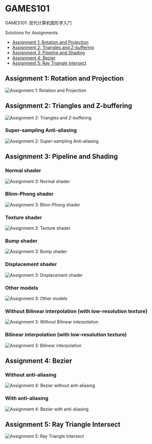 # GAMES101

GAMES101: 现代计算机图形学入门

Solutions for Assignments

- [Assignment 1: Rotation and Projection](/Assignment1)
- [Assignment 2: Triangles and Z-buffering](/Assignment2)
- [Assignment 3: Pipeline and Shading](/Assignment3)
- [Assignment 4: Bezier](/Assignment4)
- [Assignment 5: Ray Triangle Intersect](/Assignment5)

## Assignment 1: Rotation and Projection

![Assignment 1: Rotation and Projection](/Assignment1/images/output.png)


## Assignment 2: Triangles and Z-buffering

![Assignment 2: Triangles and Z-buffering](/Assignment2/images/output.png)

### Super-sampling Anti-aliasing

![Assignment 2: Super-sampling Anti-aliasing](/Assignment2/images/output_ssaa4x.png)


## Assignment 3: Pipeline and Shading

### Normal shader

![Assignment 3: Normal shader](/Assignment3/images/normal_2x.png)

### Blinn-Phong shader

![Assignment 3: Blinn-Phong shader](/Assignment3/images/phong_2x.png)

### Texture shader

![Assignment 3: Texture shader](/Assignment3/images/texture_2x.png)

### Bump shader

![Assignment 3: Bump shader](/Assignment3/images/bump_2x.png)

### Displacement shader

![Assignment 3: Displacement shader](/Assignment3/images/displacement_2x.png)

### Other models

![Assignment 3: Other models](/Assignment3/images/cube.png)

### Without Bilinear interpolation (with low-resolution texture)

![Assignment 3: Without Bilinear interpolation](/Assignment3/images/texture_low.png)

### Bilinear interpolation (with low-resolution texture)

![Assignment 3: Bilinear interpolation](/Assignment3/images/texture_low_bilinear.png)


## Assignment 4: Bezier

### Without anti-aliasing

![Assignment 4: Bezier without anti-aliasing](/Assignment4/images/my_bezier_curve.png)

### With anti-aliasing

![Assignment 4: Bezier with anti-aliasing](/Assignment4/images/my_bezier_curve_aa.png)


## Assignment 5: Ray Triangle Intersect

![Assignment 5: Ray Triangle Intersect](/Assignment5/images/binary.ppm)